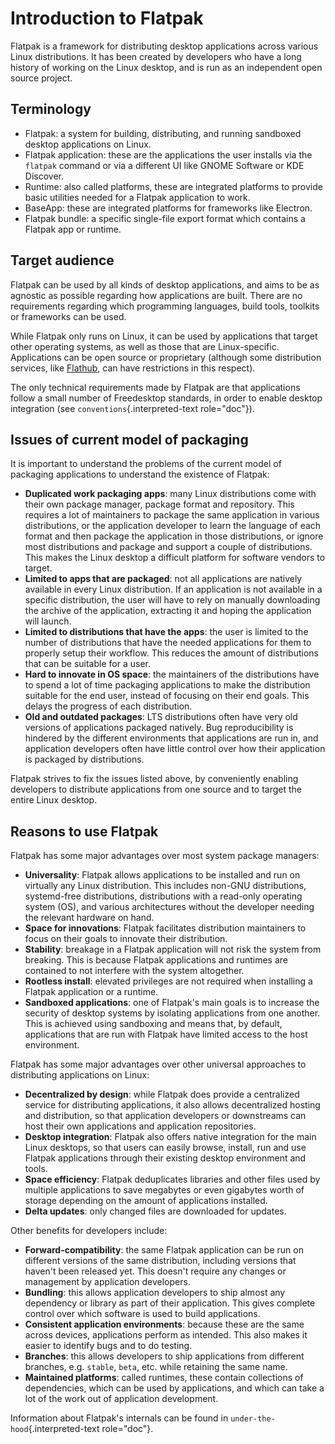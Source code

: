 # Introduction to Flatpak

Flatpak is a framework for distributing desktop applications across
various Linux distributions. It has been created by developers who have
a long history of working on the Linux desktop, and is run as an
independent open source project.

## Terminology

-   Flatpak: a system for building, distributing, and running sandboxed
    desktop applications on Linux.
-   Flatpak application: these are the applications the user installs
    via the `flatpak` command or via a different UI like GNOME Software
    or KDE Discover.
-   Runtime: also called platforms, these are integrated platforms to
    provide basic utilities needed for a Flatpak application to work.
-   BaseApp: these are integrated platforms for frameworks like
    Electron.
-   Flatpak bundle: a specific single-file export format which contains
    a Flatpak app or runtime.

## Target audience

Flatpak can be used by all kinds of desktop applications, and aims to be
as agnostic as possible regarding how applications are built. There are
no requirements regarding which programming languages, build tools,
toolkits or frameworks can be used.

While Flatpak only runs on Linux, it can be used by applications that
target other operating systems, as well as those that are
Linux-specific. Applications can be open source or proprietary (although
some distribution services, like [Flathub](https://flathub.org/), can
have restrictions in this respect).

The only technical requirements made by Flatpak are that applications
follow a small number of Freedesktop standards, in order to enable
desktop integration (see `conventions`{.interpreted-text role="doc"}).

## Issues of current model of packaging

It is important to understand the problems of the current model of
packaging applications to understand the existence of Flatpak:

-   **Duplicated work packaging apps**: many Linux distributions come
    with their own package manager, package format and repository. This
    requires a lot of maintainers to package the same application in
    various distributions, or the application developer to learn the
    language of each format and then package the application in those
    distributions, or ignore most distributions and package and support
    a couple of distributions. This makes the Linux desktop a difficult
    platform for software vendors to target.
-   **Limited to apps that are packaged**: not all applications are
    natively available in every Linux distribution. If an application is
    not available in a specific distribution, the user will have to rely
    on manually downloading the archive of the application, extracting
    it and hoping the application will launch.
-   **Limited to distributions that have the apps**: the user is limited
    to the number of distributions that have the needed applications for
    them to properly setup their workflow. This reduces the amount of
    distributions that can be suitable for a user.
-   **Hard to innovate in OS space**: the maintainers of the
    distributions have to spend a lot of time packaging applications to
    make the distribution suitable for the end user, instead of focusing
    on their end goals. This delays the progress of each distribution.
-   **Old and outdated packages**: LTS distributions often have very old
    versions of applications packaged natively. Bug reproducibility is
    hindered by the different environments that applications are run in,
    and application developers often have little control over how their
    application is packaged by distributions.

Flatpak strives to fix the issues listed above, by conveniently enabling
developers to distribute applications from one source and to target the
entire Linux desktop.

## Reasons to use Flatpak

Flatpak has some major advantages over most system package managers:

-   **Universality**: Flatpak allows applications to be installed and
    run on virtually any Linux distribution. This includes non-GNU
    distributions, systemd-free distributions, distributions with a
    read-only operating system (OS), and various architectures without
    the developer needing the relevant hardware on hand.
-   **Space for innovations**: Flatpak facilitates distribution
    maintainers to focus on their goals to innovate their distribution.
-   **Stability**: breakage in a Flatpak application will not risk the
    system from breaking. This is because Flatpak applications and
    runtimes are contained to not interfere with the system altogether.
-   **Rootless install**: elevated privileges are not required when
    installing a Flatpak application or a runtime.
-   **Sandboxed applications**: one of Flatpak\'s main goals is to
    increase the security of desktop systems by isolating applications
    from one another. This is achieved using sandboxing and means that,
    by default, applications that are run with Flatpak have limited
    access to the host environment.

Flatpak has some major advantages over other universal approaches to
distributing applications on Linux:

-   **Decentralized by design**: while Flatpak does provide a
    centralized service for distributing applications, it also allows
    decentralized hosting and distribution, so that application
    developers or downstreams can host their own applications and
    application repositories.
-   **Desktop integration**: Flatpak also offers native integration for
    the main Linux desktops, so that users can easily browse, install,
    run and use Flatpak applications through their existing desktop
    environment and tools.
-   **Space efficiency**: Flatpak deduplicates libraries and other files
    used by multiple applications to save megabytes or even gigabytes
    worth of storage depending on the amount of applications installed.
-   **Delta updates**: only changed files are downloaded for updates.

Other benefits for developers include:

-   **Forward-compatibility**: the same Flatpak application can be run
    on different versions of the same distribution, including versions
    that haven\'t been released yet. This doesn\'t require any changes
    or management by application developers.
-   **Bundling**: this allows application developers to ship almost any
    dependency or library as part of their application. This gives
    complete control over which software is used to build applications.
-   **Consistent application environments**: because these are the same
    across devices, applications perform as intended. This also makes it
    easier to identify bugs and to do testing.
-   **Branches**: this allows developers to ship applications from
    different branches, e.g. `stable`, `beta`, etc. while retaining the
    same name.
-   **Maintained platforms**: called runtimes, these contain collections
    of dependencies, which can be used by applications, and which can
    take a lot of the work out of application development.

Information about Flatpak\'s internals can be found in
`under-the-hood`{.interpreted-text role="doc"}.
